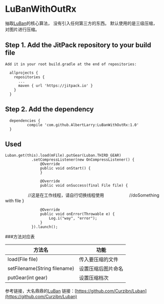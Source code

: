 # LuBanWithOutRx
抽取[LuBan](https://github.com/Curzibn/Luban)的核心算法，
没有引入任何第三方的东西。
默认使用的是三级压缩，对图片进行压缩。
## Step 1. Add the JitPack repository to your build file

    Add it in your root build.gradle at the end of repositories:

      allprojects {
        repositories {
          ...
          maven { url 'https://jitpack.io' }
        }
      }
## Step 2. Add the dependency

      dependencies {
              compile 'com.github.AlbertLarry:LuBanWithOutRx:1.0'
      }
 
## Used
    Luban.get(this).load(mFile).putGear(Luban.THIRD_GEAR)
                .setCompressListener(new OnCompressListener() {
                    @Override
                    public void onStart() {
                    }

                    @Override
                    public void onSuccess(final File file) {
                         //这是在工作线程，请自行切换线程使用
                         //doSomething with file
                    }

                    @Override
                    public void onError(Throwable e) {
                        Log.i("way", "error");
                    }
                }).launch();

###方法对应表

方法名|功能
---|---
load(File file)|传入要压缩的文件
setFilename(String filename)|设置压缩后图片命名
putGear(int gear)|设置压缩档次


参考链接，大名鼎鼎的[LuBan](https://github.com/Curzibn/Luban) 链接：[https://github.com/Curzibn/Luban](https://github.com/Curzibn/Luban)
